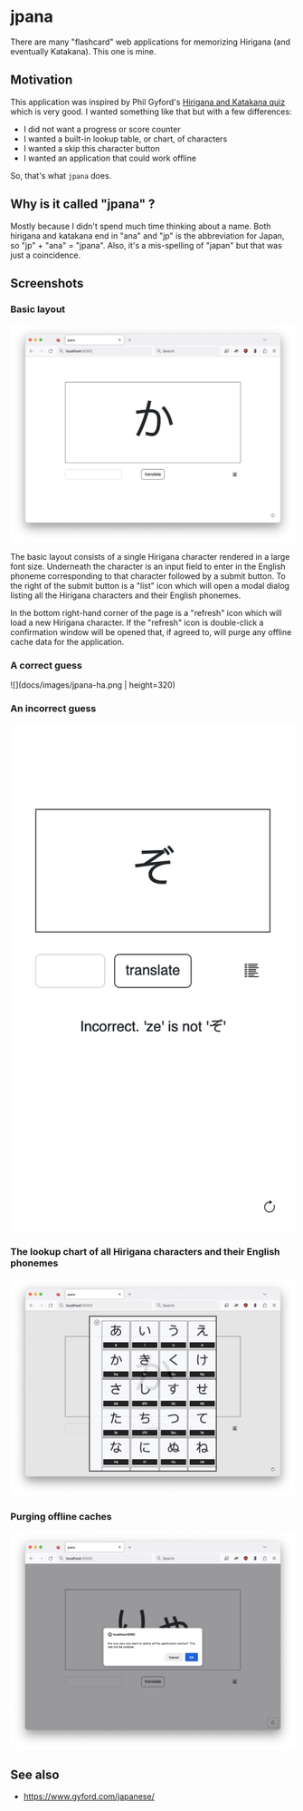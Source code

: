 # jpana

There are many "flashcard" web applications for memorizing Hirigana (and eventually Katakana). This one is mine.

## Motivation

This application was inspired by Phil Gyford's [Hirigana and Katakana quiz](https://www.gyford.com/japanese/) which is very good. I wanted something like that but with a few differences:

* I did not want a progress or score counter
* I wanted a built-in lookup table, or chart, of characters
* I wanted a skip this character button
* I wanted an application that could work offline

So, that's what `jpana` does.

## Why is it called "jpana" ?

Mostly because I didn't spend much time thinking about a name. Both hirigana and katakana end in "ana" and "jp" is the abbreviation for Japan, so "jp" + "ana" = "jpana". Also, it's a mis-spelling of "japan" but that was just a coincidence.

## Screenshots

### Basic layout

![](docs/images/jpana-character.png)

The basic layout consists of a single Hirigana character rendered in a large font size. Underneath the character is an input field to enter in the English phoneme corresponding to that character followed by a submit button. To the right of the submit button is a "list" icon which will open a modal dialog listing all the Hirigana characters and their English phonemes.

In the bottom right-hand corner of the page is a "refresh" icon which will load a new Hirigana character. If the "refresh" icon is double-click a confirmation window will be opened that, if agreed to, will purge any offline cache data for the application.

### A correct guess

![](docs/images/jpana-ha.png | height=320)

### An incorrect guess

![](docs/images/jpana-ze-zo.png)

### The lookup chart of all Hirigana characters and their English phonemes

![](docs/images/jpana-chart.png)

### Purging offline caches

![](docs/images/jpana-cache.png)

## See also

* https://www.gyford.com/japanese/
